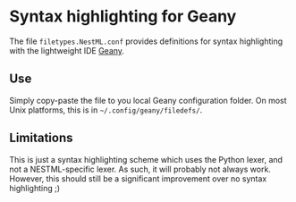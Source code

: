 Syntax highlighting for Geany
=============================

The file ``filetypes.NestML.conf`` provides definitions for syntax highlighting with the lightweight IDE [Geany](https://www.geany.org/).

Use
---

Simply copy-paste the file to you local Geany configuration folder. On most Unix platforms, this is in ``~/.config/geany/filedefs/``.

Limitations
-----------

This is just a syntax highlighting scheme which uses the Python lexer, and not a NESTML-specific lexer. As such, it will probably not always work.
However, this should still be a significant improvement over no syntax highlighting ;)
